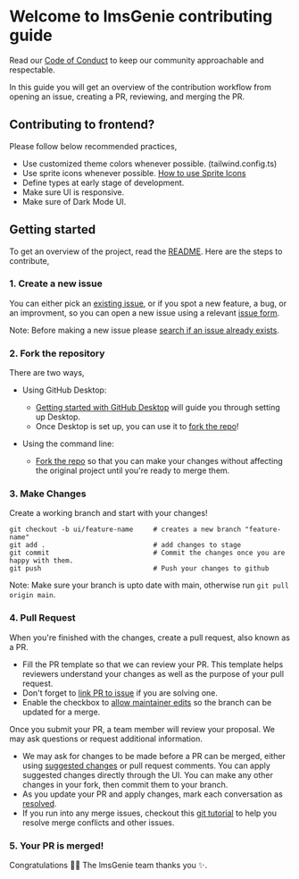 # Welcome to lmsGenie contributing guide

Read our [Code of Conduct](./CODE_OF_CONDUCT.md) to keep our community approachable and respectable.

In this guide you will get an overview of the contribution workflow from opening an issue, creating a PR, reviewing, and merging the PR.

## Contributing to frontend?
Please follow below recommended practices,
- Use customized theme colors whenever possible. (tailwind.config.ts)
- Use sprite icons whenever possible. [How to use Sprite Icons](https://github.com/orgs/lmsGenie/discussions/41#discussioncomment-7049981)
- Define types at early stage of development.
- Make sure UI is responsive.
- Make sure of Dark Mode UI.

## Getting started

To get an overview of the project, read the [README](README.md). Here are the steps to contribute,

### 1. Create a new issue

You can either pick an [existing issue](https://github.com/lmsGenie/client/issues), or if you spot a new feature, a bug, or an improvment, so you can open a new issue using a relevant [issue form](https://github.com/lmsGenie/client/issues/new/choose).

Note: Before making a new issue please [search if an issue already exists](https://docs.github.com/en/github/searching-for-information-on-github/searching-on-github/searching-issues-and-pull-requests#search-by-the-title-body-or-comments).

### 2. Fork the repository
There are two ways,

- Using GitHub Desktop:
  - [Getting started with GitHub Desktop](https://docs.github.com/en/desktop/installing-and-configuring-github-desktop/getting-started-with-github-desktop) will guide you through setting up Desktop.
  - Once Desktop is set up, you can use it to [fork the repo](https://docs.github.com/en/desktop/contributing-and-collaborating-using-github-desktop/cloning-and-forking-repositories-from-github-desktop)!

- Using the command line:
  - [Fork the repo](https://docs.github.com/en/github/getting-started-with-github/fork-a-repo#fork-an-example-repository) so that you can make your changes without affecting the original project until you're ready to merge them.

### 3. Make Changes
Create a working branch and start with your changes!
```
git checkout -b ui/feature-name     # creates a new branch "feature-name"
git add .                           # add changes to stage
git commit                          # Commit the changes once you are happy with them.
git push                            # Push your changes to github
```
Note: Make sure your branch is upto date with main, otherwise run `git pull origin main`.

### 4. Pull Request
When you're finished with the changes, create a pull request, also known as a PR.

- Fill the PR template so that we can review your PR. This template helps reviewers understand your changes as well as the purpose of your pull request.
- Don't forget to [link PR to issue](https://docs.github.com/en/issues/tracking-your-work-with-issues/linking-a-pull-request-to-an-issue) if you are solving one.
- Enable the checkbox to [allow maintainer edits](https://docs.github.com/en/github/collaborating-with-issues-and-pull-requests/allowing-changes-to-a-pull-request-branch-created-from-a-fork) so the branch can be updated for a merge.

Once you submit your PR, a team member will review your proposal. We may ask questions or request additional information.

- We may ask for changes to be made before a PR can be merged, either using [suggested changes](https://docs.github.com/en/github/collaborating-with-issues-and-pull-requests/incorporating-feedback-in-your-pull-request) or pull request comments. You can apply suggested changes directly through the UI. You can make any other changes in your fork, then commit them to your branch.
- As you update your PR and apply changes, mark each conversation as [resolved](https://docs.github.com/en/github/collaborating-with-issues-and-pull-requests/commenting-on-a-pull-request#resolving-conversations).
- If you run into any merge issues, checkout this [git tutorial](https://github.com/skills/resolve-merge-conflicts) to help you resolve merge conflicts and other issues.

### 5. Your PR is merged!

Congratulations :tada::tada: The lmsGenie team thanks you :sparkles:.
